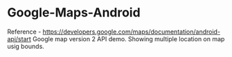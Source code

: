 # Google-Maps-Android
Reference - 
https://developers.google.com/maps/documentation/android-api/start
Google map version 2 API demo.
Showing multiple location on map usig bounds.
